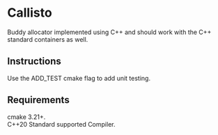 # Callisto
Buddy allocator implemented using C++ and should work with the C++ standard containers as well.

## Instructions
Use the ADD_TEST cmake flag to add unit testing.

## Requirements
cmake 3.21+.\
C++20 Standard supported Compiler.
